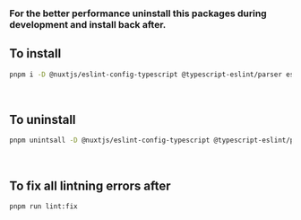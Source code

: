 ### For the better performance uninstall this packages during development and install back after.

## To install

```bash
pnpm i -D @nuxtjs/eslint-config-typescript @typescript-eslint/parser eslint eslint-config-prettier eslint-plugin-prettier prettier prettier-plugin-tailwindcss
```

<br />

## To uninstall

```bash
pnpm unintsall -D @nuxtjs/eslint-config-typescript @typescript-eslint/parser eslint eslint-config-prettier eslint-plugin-prettier prettier prettier-plugin-tailwindcss
```

<br />

## To fix all lintning errors after

```bash
pnpm run lint:fix
```
